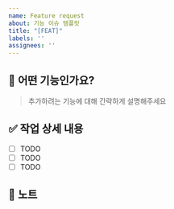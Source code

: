```yaml
---
name: Feature request
about: 기능 이슈 템플릿
title: "[FEAT]"
labels: ''
assignees: ''
---
```

## 🚀 어떤 기능인가요?
> 추가하려는 기능에 대해 간략하게 설명해주세요

## ✅  작업 상세 내용
- [ ] TODO
- [ ] TODO
- [ ] TODO

## 📢 노트